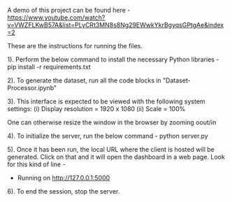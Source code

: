 A demo of this project can be found here - https://www.youtube.com/watch?v=VWZFLKwB57A&list=PLyCRt3MN8s8Ng29EWwkYkrBgyqsGPtgAe&index=2

These are the instructions for running the files.

1). Perform the below command to install the necessary Python libraries - 
pip install -r requirements.txt

2). To generate the dataset, run all the code blocks in "Dataset-Processor.ipynb"

3). This interface is expected to be viewed with the following system settings: 
(i) Display resolution = 1920 x 1080
(ii) Scale = 100%

One can otherwise resize the window in the browser by zooming oout/in

4). To initialize the server, run the below command - 
python server.py

5). Once it has been run, the local URL where the client is hosted will be generated. Click on that and it will open the dashboard in a web page. Look for this kind of line - 
* Running on http://127.0.0.1:5000

6). To end the session, stop the server.
